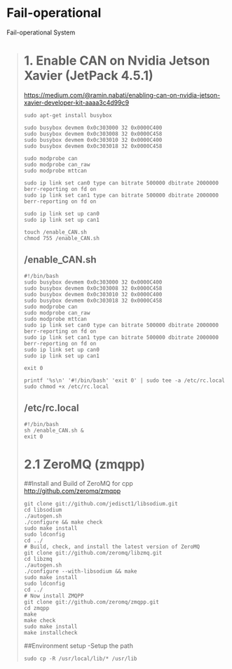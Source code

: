 # Fail-operational
Fail-operational System

> # 1. Enable CAN on Nvidia Jetson Xavier (JetPack 4.5.1)
> https://medium.com/@ramin.nabati/enabling-can-on-nvidia-jetson-xavier-developer-kit-aaaa3c4d99c9
> ```
> sudo apt-get install busybox
> 
> sudo busybox devmem 0x0c303000 32 0x0000C400
> sudo busybox devmem 0x0c303008 32 0x0000C458
> sudo busybox devmem 0x0c303010 32 0x0000C400
> sudo busybox devmem 0x0c303018 32 0x0000C458
> 
> sudo modprobe can
> sudo modprobe can_raw
> sudo modprobe mttcan
> 
> sudo ip link set can0 type can bitrate 500000 dbitrate 2000000 berr-reporting on fd on
> sudo ip link set can1 type can bitrate 500000 dbitrate 2000000 berr-reporting on fd on
> 
> sudo ip link set up can0
> sudo ip link set up can1
> ```
> 
> ```
> touch /enable_CAN.sh
> chmod 755 /enable_CAN.sh
> ```
> ## /enable_CAN.sh
> ```
> #!/bin/bash
> sudo busybox devmem 0x0c303000 32 0x0000C400
> sudo busybox devmem 0x0c303008 32 0x0000C458
> sudo busybox devmem 0x0c303010 32 0x0000C400
> sudo busybox devmem 0x0c303018 32 0x0000C458
> sudo modprobe can
> sudo modprobe can_raw
> sudo modprobe mttcan
> sudo ip link set can0 type can bitrate 500000 dbitrate 2000000 berr-reporting on fd on
> sudo ip link set can1 type can bitrate 500000 dbitrate 2000000 berr-reporting on fd on
> sudo ip link set up can0
> sudo ip link set up can1
> 
> exit 0
> ```
> 
> ```
> printf '%s\n' '#!/bin/bash' 'exit 0' | sudo tee -a /etc/rc.local
> sudo chmod +x /etc/rc.local
> ```
> 
> ## /etc/rc.local
> ```
> #!/bin/bash
> sh /enable_CAN.sh &
> exit 0
> ```
> 
># 2.1 ZeroMQ (zmqpp)
>##Install and Build of ZeroMQ for cpp
>http://github.com/zeromq/zmqpp
>~~~
>git clone git://github.com/jedisct1/libsodium.git
>cd libsodium
>./autogen.sh 
>./configure && make check 
>sudo make install 
>sudo ldconfig
>cd ../
># Build, check, and install the latest version of ZeroMQ
>git clone git://github.com/zeromq/libzmq.git
>cd libzmq
>./autogen.sh 
>./configure --with-libsodium && make
>sudo make install
>sudo ldconfig
>cd ../
># Now install ZMQPP
>git clone git://github.com/zeromq/zmqpp.git
>cd zmqpp
>make
>make check
>sudo make install
>make installcheck
>~~~
>##Environment setup
>-Setup the path
>~~~
>sudo cp -R /usr/local/lib/* /usr/lib
>~~~
